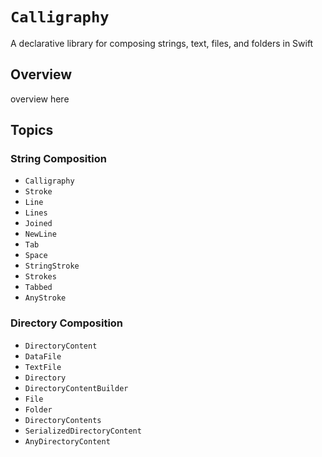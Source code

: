 # ``Calligraphy``

A declarative library for composing strings, text, files, and folders in Swift

## Overview

overview here

## Topics

### String Composition

- ``Calligraphy``
- ``Stroke``
- ``Line``
- ``Lines``
- ``Joined``
- ``NewLine``
- ``Tab``
- ``Space``
- ``StringStroke``
- ``Strokes``
- ``Tabbed``
- ``AnyStroke``

### Directory Composition

- ``DirectoryContent``
- ``DataFile``
- ``TextFile``
- ``Directory``
- ``DirectoryContentBuilder``
- ``File``
- ``Folder``
- ``DirectoryContents``
- ``SerializedDirectoryContent``
- ``AnyDirectoryContent``
